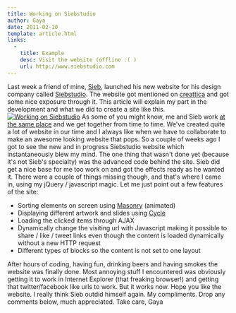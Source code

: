 ```yaml
---
title: Working on Siebstudio
author: Gaya
date: 2011-02-10
template: article.html
links:
  -
    title: Example
    desc: Visit the website (offline :( )
    url: http://www.siebstudio.com
---
```

Last week a friend of mine, [Sieb](http://www.siebstudio.com), launched his new website for his design company called [Siebstudio](http://www.siebstudio.com). The website got mentioned on [creattica](http://creattica.com/css/siebstudio/52315) and got some nice exposure through it. This article will explain my part in the development and what we did to create a site like this. [![](/articles/ssworkingon.jpg "Working on Siebstudio")](http://www.gayadesign.com/articles/working-on-siebstudio/)<span id="more-665"></span> As some of you might know, me and Sieb work [at the same place](http://www.cybox.nl) and we get together from time to time. We've created quite a lot of website in our time and I always like when we have to collaborate to make an awesome looking website that pops. So a couple of weeks ago I got to see the new and in progress Siebstudio website which instantaneously blew my mind. The one thing that wasn't done yet (because it's not Sieb's specialty) was the advanced code behind the site. Sieb did get a nice base for me too work on and got the effects ready as he wanted it. There were a couple of things missing though, and that's where I came in, using my jQuery / javascript magic. Let me just point out a few features of the site:

- Sorting elements on screen using [Masonry](http://desandro.com/resources/jquery-masonry/) (animated)
- Displaying different artwork and slides using [Cycle](http://jquery.malsup.com/cycle/)
- Loading the clicked items through AJAX
- Dynamically change the visiting url with Javascript making it possible to share / like / tweet links even though the content is loaded dynamically without a new HTTP request
- Different types of blocks so the content is not set to one layout

 After hours of coding, having fun, drinking beers and having smokes the website was finally done. Most annoying stuff I encountered was obviously getting it to work in Internet Explorer (that freaking browser!) and getting that twitter/facebook like urls to work. But it works now. Hope you like the website. I really think Sieb outdid himself again. My compliments. Drop any comments below, much appreciated. Take care, Gaya